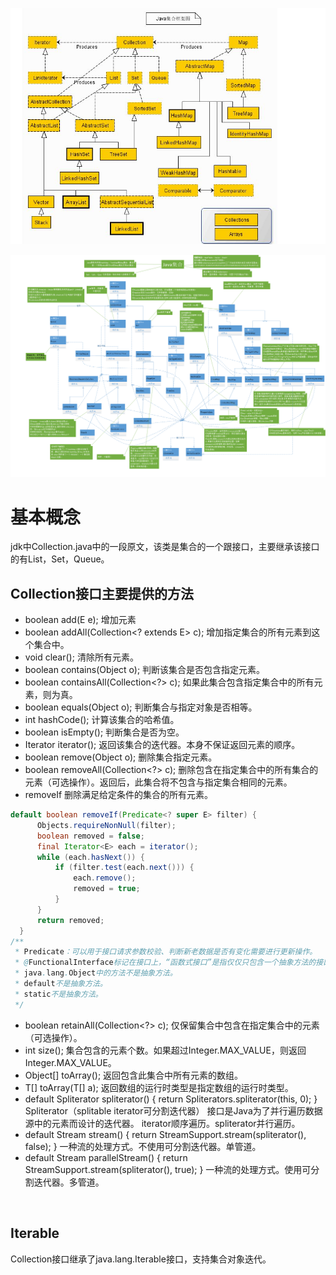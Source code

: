 ![Image text](https://github.com/IceDarron/Source-code-Encyclopedia/blob/master/Image/jdk_collection.png)

![Image text](https://github.com/IceDarron/Source-code-Encyclopedia/blob/master/Image/jdk_collection_new.png)

# 基本概念
jdk中Collection.java中的一段原文，该类是集合的一个跟接口，主要继承该接口的有List，Set，Queue。

## Collection接口主要提供的方法

+ boolean add(E e); 增加元素
+ boolean addAll(Collection<? extends E> c); 增加指定集合的所有元素到这个集合中。
+ void clear(); 清除所有元素。
+ boolean contains(Object o); 判断该集合是否包含指定元素。
+ boolean containsAll(Collection<?> c); 如果此集合包含指定集合中的所有元素，则为真。
+ boolean equals(Object o); 判断集合与指定对象是否相等。
+ int hashCode(); 计算该集合的哈希值。
+ boolean isEmpty(); 判断集合是否为空。
+ Iterator<E> iterator(); 返回该集合的迭代器。本身不保证返回元素的顺序。
+ boolean remove(Object o); 删除集合指定元素。
+ boolean removeAll(Collection<?> c); 删除包含在指定集合中的所有集合的元素（可选操作）。返回后，此集合将不包含与指定集合相同的元素。
+ removeIf 删除满足给定条件的集合的所有元素。
```java
default boolean removeIf(Predicate<? super E> filter) {
      Objects.requireNonNull(filter);
      boolean removed = false;
      final Iterator<E> each = iterator();
      while (each.hasNext()) {
          if (filter.test(each.next())) {
              each.remove();
              removed = true;
          }
      }
      return removed;
  }
/**
 * Predicate：可以用于接口请求参数校验、判断新老数据是否有变化需要进行更新操作。
 * @FunctionalInterface标记在接口上，“函数式接口”是指仅仅只包含一个抽象方法的接口。
 * java.lang.Object中的方法不是抽象方法。
 * default不是抽象方法。
 * static不是抽象方法。
 */
```
+ boolean retainAll(Collection<?> c); 仅保留集合中包含在指定集合中的元素（可选操作）。
+ int size(); 集合包含的元素个数。如果超过Integer.MAX_VALUE，则返回Integer.MAX_VALUE。
+ Object[] toArray(); 返回包含此集合中所有元素的数组。
+ <T> T[] toArray(T[] a); 返回数组的运行时类型是指定数组的运行时类型。
+ default Spliterator<E> spliterator() { return Spliterators.spliterator(this, 0); } Spliterator（splitable iterator可分割迭代器）
                                                                                   接口是Java为了并行遍历数据源中的元素而设计的迭代器。
                                                                                   iterator顺序遍历。spliterator并行遍历。
+ default Stream<E> stream() { return StreamSupport.stream(spliterator(), false); } 一种流的处理方式。不使用可分割迭代器。单管道。
+ default Stream<E> parallelStream() { return StreamSupport.stream(spliterator(), true); } 一种流的处理方式。使用可分割迭代器。多管道。
  
  
## Iterable 
Collection接口继承了java.lang.Iterable接口，支持集合对象迭代。



